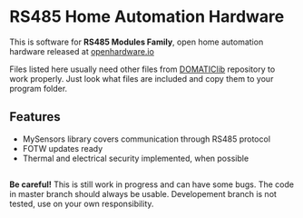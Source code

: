# RS485 Home Automation Hardware

This is software for **RS485 Modules Family**, open home automation hardware released at [openhardware.io](https://www.openhardware.io/user/2098#view=projects)

Files listed here usually need other files from [DOMATIClib](https://github.com/feanor-anglin/DOMATIClib) repository to work properly. Just look what files are included and copy them to your program folder.

## Features
- MySensors library covers communication through RS485 protocol
- FOTW updates ready
- Thermal and electrical security implemented, when possible

##
**Be careful!** This is still work in progress and can have some bugs. The code in master branch should always be usable. Developement branch is not tested, use on your own responsibility. 
